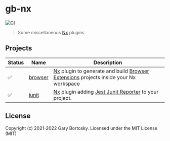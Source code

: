 # gb-nx

[![CI](https://img.shields.io/github/workflow/status/GaryB432/gb-nx/CI)](https://github.com/GaryB432/gb-nx/actions)

> Some miscellaneous [Nx](https://nx.dev/) plugins

## Projects

| Status | Name                              | Description                                                                                                                                                            |
| ------ | --------------------------------- | ---------------------------------------------------------------------------------------------------------------------------------------------------------------------- |
| ✅     | [browser](packages/browser) | [Nx](https://nx.dev) plugin to generate and build [Browser Extensions](https://chrome.google.com/webstore/category/extensions?hl=en) projects inside your Nx workspace |
| ✅     | [junit](packages/junit)     | [Nx](https://nx.dev) plugin adding [Jest Junit Reporter](https://www.npmjs.com/package/jest-junit) to your project.                                                    |

## License

Copyright (c) 2021-2022 Gary Bortosky. Licensed under the MIT License (MIT)
